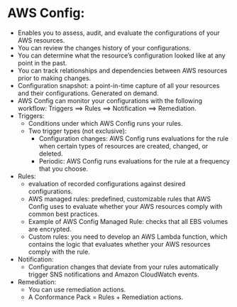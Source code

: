 # AWS Config:
- Enables you to assess, audit, and evaluate the configurations of your AWS resources. 
- You can review the changes history of your configurations.
- You can determine what the resource’s configuration looked like at any point in the past. 
- You can track relationships and dependencies between AWS resources prior to making changes.
- Configuration snapshot: a point-in-time capture of all your resources and their configurations. Generated on demand.
- AWS Config can monitor your configurations with the following workflow: Triggers ==> Rules ==> Notification ==> Remediation.
- Triggers: 
	- Conditions under which AWS Config runs your rules.
	- Two trigger types (not exclusive):
		- Configuration changes: AWS Config runs evaluations for the rule when certain types of resources are created, changed, or deleted. 
		- Periodic: AWS Config runs evaluations for the rule at a frequency that you choose.
- Rules: 
	- evaluation of recorded configurations against desired configurations.
	- AWS managed rules: predefined, customizable rules that AWS Config uses to evaluate whether your AWS resources comply with common best practices. 
	- Example of AWS Config Managed Rule: checks that all EBS volumes are encrypted.
	- Custom rules: you need to develop an AWS Lambda function, which contains the logic that evaluates whether your AWS resources comply with the rule. 
- Notification:
	- Configuration changes that deviate from your rules automatically trigger SNS notifications and Amazon CloudWatch events.
- Remediation:
	- You can use remediation actions.
	- A Conformance Pack = Rules + Remediation actions. 